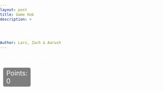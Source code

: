 ```yaml
---
layout: post
title: Game Hub
description: >
  <div style="text-align: center; font-family: 'Open Sans', sans-serif;">
    Move your character around with WASD to enter different worlds, minigames, and experiences on this map.<br>
    Click Game Hub in the top left to go back to this page.
  </div>
Author: Lars, Zach & Aarush
---
```


<style>
  body {
    background-image: url('{{site.baseurl}}/images/homebackground.jpg');
    background-size: cover;
    background-repeat: no-repeat;
    background-position: center;
    color: #ffffff;
    font-family: 'Inter', sans-serif;
    margin: 0;
    padding: 0;
  }
  h1 {
    margin-top: 20px;
    font-family: 'Open Sans', sans-serif;
  }
  #loading {
    font-size: 1.2em;
  }
  canvas {
    display: block;
    margin: 20px auto;
    border: 2px solid white;
    background: #444; 
    position: relative;
  }
  #points-display {
    position: absolute;
    top: 22px; 
    left: 10px;
    font-size: 1.5em;
    color: #fff;
    background: rgba(0, 0, 0, 0.5);
    padding: 5px 10px;
    border-radius: 5px;
    z-index: 1;
  }
  #canvas-container {
    position: relative;
    display: inline-block;
  }
  #skin-modal {
    display: none;
    position: fixed;
    top: 23%; 
    left: 23%; 
    width: 55%;
    height: 65%; 
    background: #001f3f; 
    color: white;
    z-index: 1000;
    text-align: center;
    border-radius: 10px;
  }
  #skin-modal-content {
    position: relative;
    padding: 40px 20px; 
    background: #001f3f; 
    border-radius: 10px;
  }
  #skin-modal-content p {
    font-size: 2em; 
    margin-bottom: 20px;
  }
  #close-modal {
    position: absolute;
    top: 10px; 
    right: 10px; 
    background: black; 
    color: white;
    border: none;
    padding: 15px 22.5px; 
    cursor: pointer;
    border-radius: 5px; 
    font-size: 1.5em; 
  }
  #confirm-button {
    background: #d4af37;
    color: white;
    border: none;
    padding: 15px 30px; 
    cursor: pointer;
    font-size: 1.2em; 
    border-radius: 10px;
    position: relative; 
    margin: 20px auto 0; 
    display: block; 
    text-transform: uppercase; 
  }
  #skin-options {
    position: relative;
    width: 70%; 
    height: 70%; 
    margin: 0 auto; 
    margin-top: 20px; 
    display: grid; 
    grid-template-columns: repeat(3, 1fr); 
    grid-template-rows: repeat(2, 1fr); 
    gap: 40px; 
    justify-content: center;
    align-items: center;
  }
  .skin-option {
    position: relative; 
    width: 180px; 
    height: 180px; 
    background: white;
    border-radius: 15px; 
    cursor: pointer;
    background-size: cover;
    background-position: center;
  }
  .skin-option .points {
    position: absolute;
    top: 5px;
    left: 5px; 
    font-size: 1.2em;
    font-weight: bold;
    color: black;
    background: rgba(255, 255, 255, 0.8);
    padding: 2px 5px;
    border-radius: 5px;
  }
  .skin-option:nth-child(1) {
    background-image: url('https://i.postimg.cc/PxDYNLjG/Default.png'); 
  }
  .skin-option:nth-child(2) {
    background-image: url('https://i.postimg.cc/C5gp0YzS/True-Gold-Melodie.png'); 
  }
  .skin-option:nth-child(3) {
    background-image: url('https://i.postimg.cc/K8wLmvh6/Dialga.png'); 
  }
  .skin-option:nth-child(4) {
    background-image: url('https://i.postimg.cc/VsKW3w58/Jett.png'); 
  }
  .skin-option:nth-child(5) {
    background-image: url('https://i.postimg.cc/VsF0hWG0/Goku.png'); 
  }
  .skin-option:nth-child(6) {
    background-image: url('https://i.postimg.cc/rygC4TLH/Boss-Bandit.png'); 
  }
  .skin-option .checkmark {
    display: none; 
    position: absolute;
    top: -20px; 
    left: -18px; 
    width: 50px;
    height: 50px;
    background: url('https://i.postimg.cc/WDxvjnPY/checkmark.png') no-repeat center center; 
    background-size: contain;
    z-index: 10;
  }
  .skin-option.selected .checkmark {
    display: block; 
  }

  .npc-modal-btn {
    background: #d4af37;
    color: white;
    border: none;
    padding: 15px 30px;
    cursor: pointer;
    font-size: 1.2em;
    border-radius: 10px;
    text-transform: uppercase;
    margin: 0 0 0 0;
    min-width: 120px;
    transition: background 0.2s;
  }
  #npc-talk-btn.npc-modal-btn {
    background: #0074D9;
  }
  #npc-cancel-btn.npc-modal-btn {
    background: #333;
  }
  .npc-modal-btn:not(:last-child) {
    margin-right: 0;
  }
</style>

<div id="loading">Loading game assets...</div>
<div id="canvas-container">
  <div id="points-display">Points: 0</div>
  <canvas id="gameCanvas" width="960" height="720"></canvas>
</div>

<!-- Skin Modal -->
<div id="skin-modal">
  <div id="skin-modal-content">
    <button id="close-modal">X</button>
    <p>Customize your outfit here!</p>
    <div id="skin-options">
      <div class="skin-option selected">
        <div class="points">Free</div>
        <div class="checkmark"></div>
      </div>
      <div class="skin-option">
        <div class="points">200</div>
        <div class="checkmark"></div>
      </div>
      <div class="skin-option">
        <div class="points">500</div>
        <div class="checkmark"></div>
      </div>
      <div class="skin-option">
        <div class="points">1000</div>
        <div class="checkmark"></div>
      </div>
      <div class="skin-option">
        <div class="points">1500</div>
        <div class="checkmark"></div>
      </div>
      <div class="skin-option">
        <div class="points">2000</div>
        <div class="checkmark"></div>
      </div>
    </div>
    <button id="confirm-button">Confirm</button>
  </div>
</div>

<!-- NPC Modal for world entry with dialogue -->
<div id="npc-modal" style="display:none; position:fixed; top:30%; left:30%; width:40%; background:#001f3f; color:white; z-index:2000; border-radius:10px; text-align:center; padding:30px;">
  <div id="npc-message" style="font-size:1.5em; margin-bottom:20px;"></div>
  <div id="npc-dialogue" style="font-size:1.1em; margin-bottom:20px; min-height:40px;"></div>
  <div style="display:flex; justify-content:center; gap:20px; margin-top:10px;">
    <button id="npc-enter-btn" class="npc-modal-btn">Enter</button>
    <button id="npc-talk-btn" class="npc-modal-btn">Talk</button>
    <button id="npc-cancel-btn" class="npc-modal-btn">Cancel</button>
  </div>
</div>

<script>
// --- Background Music ---
const music = new Audio('{{site.baseurl}}/assets/audio/rooftoprun.mp3'); // Change path as needed
music.loop = true;
music.volume = 0.5;

// Ensure music starts on user interaction
function enableMusicPlayback() {
  music.play().catch(() => {
    console.error('Audio playback failed. Ensure user interaction occurs.');
  });
}

// Add event listeners for user interaction
document.addEventListener('click', enableMusicPlayback, { once: true });
document.addEventListener('keydown', enableMusicPlayback, { once: true });
</script>

<script>
const canvas = document.getElementById('gameCanvas');
const ctx = canvas.getContext('2d');

const roomImage = new Image();
roomImage.src = 'https://i.postimg.cc/4xLtFzbV/Screenshot-2025-04-04-at-10-24-02-AM.png';

const spriteImages = [
  'https://i.postimg.cc/PxDYNLjG/Default.png', // Default Character
  'https://i.postimg.cc/C5gp0YzS/True-Gold-Melodie.png', // Melodie
  'https://i.postimg.cc/K8wLmvh6/Dialga.png', // Dialga
  'https://i.postimg.cc/VsKW3w58/Jett.png', // Jett
  'https://i.postimg.cc/VsF0hWG0/Goku.png', // Goku
  'https://i.postimg.cc/rygC4TLH/Boss-Bandit.png'  // Boss Bandit
];

let currentSpriteIndex = 0;
const spriteImage = new Image();
spriteImage.src = spriteImages[currentSpriteIndex];

const objectImages = {
   world0: '{{site.baseurl}}/images/symbol0.png', // left 1
   world1: '{{site.baseurl}}/images/symbol1.png', // left 2
   world2: '{{site.baseurl}}/images/symbol2.png', // left 3
   world3: '{{site.baseurl}}/images/symbol3.png', // left 4
   world4: '{{site.baseurl}}/images/symbol4.png', // left 5
   world5: '{{site.baseurl}}/images/symbol5.png', // left 6
   world6: '{{site.baseurl}}/images/symbol6.png', // top 1
   world7: '{{site.baseurl}}/images/symbol7.png', // top 2
   world8: '{{site.baseurl}}/images/symbol8.png', // top 3 
   skin: '{{site.baseurl}}/images/icon22.png' // skin
};

const loadedObjectImages = {};
for (const game in objectImages) {
  const img = new Image();
  img.src = objectImages[game];
  loadedObjectImages[game] = img;
}

const player = {
  x: 400,
  y: 325,
  width: 75,
  height: 75,
  speed: 4
};

const keys = {};

const objects = [
  { x: 140, y: 140, width: 40, height: 40, game: 'world0', icon: true }, // left 1
  { x: 95, y: 300, width: 40, height: 40, game: 'world1' }, // left 2
  { x: 105, y: 450, width: 40, height: 40, game: 'world2' }, // left 3
  { x: 220, y: 580, width: 40, height: 40, game: 'world3' }, // left 4
  { x: 410, y: 580, width: 40, height: 40, game: 'world4' }, // left 5
  { x: 580, y: 580, width: 40, height: 40, game: 'world5' }, // left 6
  { x: 660, y: 250, width: 40, height: 40, game: 'world6' }, // top 1
  { x: 510, y: 100, width: 40, height: 40, game: 'world7' }, // top 2
  { x: 330, y: 100, width: 40, height: 40, game: 'world8' }, // top 3
  { x: 730, y: 500, width: 40, height: 40, game: 'skin' } // skin icon
];

const walls = [
  { x: 270, y: 250, width: 25, height: 55 },
  { x: 420, y: 250, width: 25, height: 25 },
  { x: 560, y: 250, width: 25, height: 55 },
  { x: 270, y: 450, width: 25, height: 55 },
  { x: 560, y: 450, width: 25, height: 55 },
  { x: 680, y: 400, width: 25, height: 55 },
  { x: 800, y: 400, width: 25, height: 55 },
  { x: 680, y: 570, width: 25, height: 55 },
  { x: 800, y: 570, width: 25, height: 55 },
  { x: 755, y: 180, width: 25, height: 55 },
  { x: 675, y: 80, width: 250, height: 55 },
  { x: 0, y: 0, width: 75, height: 720 }, 
  { x: 0, y: 0, width: 960, height: 75 }, 
  { x: 885, y: 0, width: 75, height: 720 }, 
  { x: 0, y: 670, width: 690, height: 50 },
];

const borderThickness = 10;
walls.push(
{ x: 0, y: 0, width: canvas.width, height: borderThickness }, // top
{ x: 0, y: canvas.height - borderThickness, width: canvas.width, height: borderThickness }, // bottom
{ x: 0, y: 0, width: borderThickness, height: canvas.height }, // left
{ x: canvas.width - borderThickness, y: 0, width: borderThickness, height: canvas.height } // right
);

const topRightBox = { x: 675, y: 500, width: 40, height: 40 }; 
const skinModal = document.getElementById('skin-modal');
const closeModal = document.getElementById('close-modal');
const confirmButton = document.getElementById('confirm-button');
let isModalOpen = false; 
let hasLeftSkinBox = true; 

// --- NPC Modal logic and world mapping with personality, game hints, and dialogue ---
const worldNPCs = {
  world0: {
    message: "👨‍🔬 Professor Oak: Welcome to Bioverse Central! Explore options like skins, help, outlines, and more to begin your journey.",
    url: '{{site.baseurl}}/world0',
    dialogue: [
      "Professor Oak: This is your launch pad to all worlds.",
      "Professor Oak: Don't forget to check out the About Us section!",
      "Professor Oak: Need help? Click the help page for guidance.",
      "Professor Oak: Skins can be changed here. Style matters!",
      "Professor Oak: Come back often for new updates and info!"
    ]
  },
  world1: {
    message: "🧼 Mr. Bubbles: Welcome to Genomic Architects! Build DNA, edit genes, or relax with a game of blackjack.",
    url: '{{site.baseurl}}/world1',
    dialogue: [
      "Mr. Bubbles: DNA is like a recipe—let’s get creative!",
      "Mr. Bubbles: Ever played blackjack with biology on the line?",
      "Mr. Bubbles: Editing genes? Don’t forget the base pairs!",
      "Mr. Bubbles: Build something groundbreaking today.",
      "Mr. Bubbles: The genome is your playground."
    ]
  },
  world2: {
    message: "🧬 Medic: Welcome to Pathogen Patrol! Predict outbreaks, explore organelles, and play through scientific adventures.",
    url: '{{site.baseurl}}/world2',
    dialogue: [
      "Medic: Every outbreak starts somewhere. Can you stop it?",
      "Medic: Learn the parts of a cell on your next exploration.",
      "Medic: Adventure awaits those curious about biotech!",
      "Medic: Each pathogen behaves differently—stay sharp!",
      "Medic: Ready to patrol the microscopic world?"
    ]
  },
  world3: {
    message: "🦾 Spring Man: Welcome to Arcade Rush! Master fast-paced classics like Pac-Man, Flappy Bird, and Geometry Dash.",
    url: '{{site.baseurl}}/world3',
    dialogue: [
      "Spring Man: Think fast, tap faster!",
      "Spring Man: Reflexes make the difference here!",
      "Spring Man: Want the high score? You've gotta grind!",
      "Spring Man: Just one more try—this could be it!",
      "Spring Man: Classic games, modern thrill."
    ]
  },
  world4: {
    message: "🍌 Peely: Welcome to Party Time! Spin the slot machine, open digital packs, or jump into a party game.",
    url: '{{site.baseurl}}/world4',
    dialogue: [
      "Peely: It's always party time somewhere!",
      "Peely: Luck and laughs await in the blood cell slots!",
      "Peely: Did you pull a legendary? Show me!",
      "Peely: Party games are best with friends!",
      "Peely: Let’s make it a celebration!"
    ]
  },
  world5: {
    message: "🪖 Master Chief: Welcome to Combat Zone. Enter the skirmish, plan your 5v5 tactics, or survive the swarm.",
    url: '{{site.baseurl}}/world5',
    dialogue: [
      "Master Chief: Load up—your squad is counting on you.",
      "Master Chief: Victory comes to those who adapt.",
      "Master Chief: Pick your role and hold the line!",
      "Master Chief: Every battle teaches something new.",
      "Master Chief: Stay alert. The storm is closing in."
    ]
  },
  world6: {
    message: "🌸 Ezili: Welcome to Strategy Core! Fire up the tower defense, simulate a new life, or sling some birds.",
    url: '{{site.baseurl}}/world6',
    dialogue: [
      "Ezili: Strategy is about patience and precision.",
      "Ezili: Simulations are stories you write yourself.",
      "Ezili: Know your enemy, then plan your path.",
      "Ezili: Tower defense is all about timing.",
      "Ezili: Think, plan, win."
    ]
  },
  world7: {
    message: "🥊 Matt: Welcome to Skill & React! It's table tennis, crossy road, and reflex challenges galore.",
    url: '{{site.baseurl}}/world7',
    dialogue: [
      "Matt: Test your reflexes—I'm not going easy on you!",
      "Matt: Beat your best time and come back for more!",
      "Matt: Every second counts in the Skill Zone.",
      "Matt: Stay sharp. It’s all about timing.",
      "Matt: Are you quick enough to top the leaderboard?"
    ]
  },
  world8: {
    message: "🏁 Octane: Welcome to Click & Collect! Farm like a pro, race like a champ, and click like there’s no tomorrow.",
    url: '{{site.baseurl}}/world8',
    dialogue: [
      "Octane: Click fast, collect faster!",
      "Octane: Time to grind—farm, race, repeat!",
      "Octane: This is your speed zone!",
      "Octane: Nothing beats a clean drift and a full harvest!",
      "Octane: Turbo mode: ON!"
    ]
  }
};

let pendingWorld = null; // Track which world the player is interacting with

const npcModal = document.getElementById('npc-modal');
const npcMessage = document.getElementById('npc-message');
const npcDialogue = document.getElementById('npc-dialogue');
const npcTalkBtn = document.getElementById('npc-talk-btn');
const npcEnterBtn = document.getElementById('npc-enter-btn');
const npcCancelBtn = document.getElementById('npc-cancel-btn');
let npcModalOpen = false;
let npcDialogueIndex = 0;

let typewriterTimeout = null;
let isTyping = false;

function typeDialogue(text, callback) {
  npcDialogue.textContent = "";
  let i = 0;
  isTyping = true;

  function typeNext() {
    if (i < text.length) {
      npcDialogue.textContent += text[i];
      i++;
      typewriterTimeout = setTimeout(typeNext, 18); // Adjust speed here (ms per char)
    } else {
      isTyping = false;
      if (callback) callback();
    }
  }
  typeNext();
}

function showNPCModal(worldKey) {
  pendingWorld = worldKey;
  npcMessage.textContent = worldNPCs[worldKey].message;
  npcDialogue.textContent = "";
  npcDialogueIndex = 0;
  npcModal.style.display = 'block';
  npcModalOpen = true;
  // Start first line animated
  if (worldNPCs[worldKey].dialogue && worldNPCs[worldKey].dialogue.length > 0) {
    typeDialogue(worldNPCs[worldKey].dialogue[0]);
    npcDialogueIndex = 1;
  }
}


npcTalkBtn.onclick = function() {
  if (isTyping) {
    // Instantly finish current line if typing
    clearTimeout(typewriterTimeout);
    const lines = worldNPCs[pendingWorld].dialogue;
    npcDialogue.textContent = lines[(npcDialogueIndex - 1) % lines.length];
    isTyping = false;
    return;
  }
  if (pendingWorld && worldNPCs[pendingWorld] && worldNPCs[pendingWorld].dialogue) {
    const lines = worldNPCs[pendingWorld].dialogue;
    typeDialogue(lines[npcDialogueIndex % lines.length]);
    npcDialogueIndex++;
  }
};

npcEnterBtn.onclick = function() {
  if (pendingWorld && worldNPCs[pendingWorld]) {
    window.location.href = worldNPCs[pendingWorld].url;
  }
};

npcCancelBtn.onclick = function() {
  npcModal.style.display = 'none';
  npcModalOpen = false;
  pendingWorld = null;
  npcDialogue.textContent = "";
  npcDialogueIndex = 0;
};

// Prevent player from overlapping with world object
function resolveTouch(player, obj) {
  // Simple axis-aligned separation
  const dx = (player.x + player.width / 2) - (obj.x + obj.width / 2);
  const dy = (player.y + player.height / 2) - (obj.y + obj.height / 2);
  const absDX = Math.abs(dx);
  const absDY = Math.abs(dy);

  if (absDX > absDY) {
    // Move horizontally
    if (dx > 0) player.x = obj.x + obj.width;
    else player.x = obj.x - player.width;
  } else {
    // Move vertically
    if (dy > 0) player.y = obj.y + obj.height;
    else player.y = obj.y - player.height;
  }
}

// --- MODIFIED update() function ---
function update() {
  let nextX = player.x;
  let nextY = player.y;

  if (!isModalOpen && !npcModalOpen) { 
    if (keys['w']) nextY -= player.speed;
    if (keys['s']) nextY += player.speed;
    if (keys['a']) nextX -= player.speed;
    if (keys['d']) nextX += player.speed;
  }

  const futureBox = {
    x: nextX,
    y: nextY,
    width: player.width,
    height: player.height
  };

  const hittingWall = walls.some(wall => isColliding(futureBox, wall));
  if (!hittingWall) {
    player.x = nextX;
    player.y = nextY;
  }

  // World/NPC collision
  let collidedWorld = null;
  objects.forEach(obj => {
    if (obj.game === 'skin' && isColliding(player, obj)) {
      if (hasLeftSkinBox && !isModalOpen) {
        skinModal.style.display = 'block';
        isModalOpen = true;
        hasLeftSkinBox = false;
      }
    } else if (obj.game !== 'skin' && worldNPCs[obj.game] && isColliding(player, obj)) {
      collidedWorld = obj.game;
    }
  });

  // Handle leaving skin box
  const skinObj = objects.find(o => o.game === 'skin');
  if (!isColliding(player, skinObj)) {
    hasLeftSkinBox = true;
  }

  if (collidedWorld && !npcModalOpen) {
    resolveTouch(player, objects.find(o => o.game === collidedWorld));
    showNPCModal(collidedWorld);
  }
}

function draw() {
  ctx.clearRect(0, 0, canvas.width, canvas.height);

  if (roomImage.complete && roomImage.naturalWidth !== 0) {
    ctx.drawImage(roomImage, 0, 0, canvas.width, canvas.height);
  } else {
    ctx.fillStyle = '#222';
    ctx.fillRect(0, 0, canvas.width, canvas.height);
  }

  // Draw player base sprite
  ctx.drawImage(spriteImage, player.x, player.y, player.width, player.height);

  // Draw world objects
  const baseWidth = 40 * 0.9; 
  const baseHeight = 40 * 0.9; 
  const scaledWidth = baseWidth * 3; 
  const scaledHeight = baseHeight * 3; 

  objects.forEach(obj => {
    let img = loadedObjectImages[obj.game];
    if (img && img.complete && img.naturalWidth !== 0) {
      let scaledWidth = 40 * 0.9 * 3; 
      let scaledHeight = 40 * 0.9 * 3;

      if (obj.game === 'world3') { 
        scaledWidth *= 0.9;
        scaledHeight *= 0.9;
      } else if (obj.game === 'world2') { 
        scaledWidth *= 0.9;
        scaledHeight *= 0.9;
      } else if (obj.game === 'world5') { 
        scaledWidth *= 0.9;
        scaledHeight *= 0.9;
      } else if (obj.game === 'outline') { 
        scaledWidth *= 1.8;
        scaledHeight *= 1.8;
      } else if (obj.game === 'world1') { 
        scaledWidth *= 0.9;
        scaledHeight *= 0.9;
      } else if (obj.game === 'pacman') { 
        scaledWidth *= 0.7;
        scaledHeight *= 0.7;
      } else if (obj.game === 'slot') { 
        scaledWidth *= 0.7;
        scaledHeight *= 0.7;
      } else if (obj.game === 'farming') { 
        scaledWidth *= 0.8;
        scaledHeight *= 0.8;
      } else if (obj.game === 'tennis') { 
        scaledWidth *= 0.7;
        scaledHeight *= 0.7;
      } else if (obj.game === 'format') { 
        scaledWidth *= 0.6;
        scaledHeight *= 0.6;  
      } else if (obj.game === 'world6') { 
        scaledWidth *= 0.8;
        scaledHeight *= 0.8; 
      } else if (obj.game === 'world7') { 
        scaledWidth *= 1.1;
        scaledHeight *= 1.1; 
      } else if (obj.game === 'world8') { 
        scaledWidth *= 0.9;
        scaledHeight *= 0.9;
      } else if (obj.game === 'stealth') { 
        scaledWidth *= 0.6;
        scaledHeight *= 0.6;  
      } else if (obj.game === 'battle') { 
        scaledWidth *= 0.5;
        scaledHeight *= 0.5;
      } else if (obj.game === 'strategy') { 
        scaledWidth *= 0.7;
        scaledHeight *= 0.7;    
      } else if (obj.game === 'survive') { 
        scaledWidth *= 0.7;
        scaledHeight *= 0.7;  
      } else if (obj.game === 'tests') { 
        scaledWidth *= 0.8;
        scaledHeight *= 0.8; 
      } else if (obj.game === 'jump') { 
        scaledWidth *= 0.7;
        scaledHeight *= 0.7;  
      } else if (obj.game === 'pack') { 
        scaledWidth *= 0.6;
        scaledHeight *= 0.6;
      } else if (obj.game === 'skirmish') { 
        scaledWidth *= 0.8;
        scaledHeight *= 0.8;            
      } else if (obj.game === 'simulation') { 
        scaledWidth *= 0.7;
        scaledHeight *= 0.7;       
      } else if (obj.game === 'clicker') { 
        scaledWidth *= 0.8;
        scaledHeight *= 0.8;
      }

      const offsetX = (scaledWidth - obj.width) / 2; 
      const offsetY = (scaledHeight - obj.height) / 2; 
      ctx.drawImage(img, obj.x - offsetX, obj.y - offsetY, scaledWidth, scaledHeight);
    } else {
      ctx.fillStyle = 'blue';
      ctx.fillRect(
        obj.x - (scaledWidth - obj.width) / 2,
        obj.y - (scaledHeight - obj.height) / 2,
        scaledWidth,
        scaledHeight
      ); 
    }
  });
}

function gameLoop() {
  update();
  draw();
  requestAnimationFrame(gameLoop);
}

function isColliding(a, b) {
  return (
    a.x < b.x + b.width &&
    a.x + a.width > b.x &&
    a.y < b.y + b.height &&
    a.y + a.height > b.y
  );
}

window.addEventListener('keydown', (e) => {
  keys[e.key.toLowerCase()] = true;
});

window.addEventListener('keyup', (e) => {
  keys[e.key.toLowerCase()] = false;
});

let imagesLoaded = 0;
function tryStartGame() {
  imagesLoaded++;
  if (imagesLoaded === 2) {
    const loading = document.getElementById('loading');
    if (loading) loading.style.display = 'none';
    gameLoop();
  }
}

roomImage.onload = tryStartGame;
spriteImage.onload = tryStartGame;

roomImage.onerror = () => alert('Failed to load room image');
spriteImage.onerror = () => alert('Failed to load sprite image');

/* Skin Modal Logic (from world0) */
const skinOptions = document.querySelectorAll('.skin-option');
let confirmedSelection = 0; 

closeModal.addEventListener('click', () => {
  skinOptions.forEach(opt => opt.classList.remove('selected'));
  skinOptions[confirmedSelection].classList.add('selected');
  skinModal.style.display = 'none';
  isModalOpen = false; 
});

confirmButton.addEventListener('click', () => {
  skinOptions.forEach((option, index) => {
    if (option.classList.contains('selected')) {
      confirmedSelection = index;
      currentSpriteIndex = index;
      spriteImage.src = spriteImages[currentSpriteIndex];
    }
  });
  skinModal.style.display = 'none';
  isModalOpen = false; 
});

skinOptions.forEach((option, index) => {
  option.addEventListener('click', () => {
    skinOptions.forEach(opt => opt.classList.remove('selected'));
    option.classList.add('selected');
  });

  if (index === 0) {
    option.classList.add('selected');
  }
});
</script>
<script type="module">
import { pythonURI, fetchOptions } from '{{ site.baseurl }}/assets/js/api/config.js';
async function fetchPoints() {
  try {
    const response = await fetch(`${pythonURI}/api/points`, {
      ...fetchOptions,
      method: 'GET',
    });

    if (response.ok) {
      const data = await response.json();
      if (data.total_points !== undefined) {
        document.getElementById('points-display').textContent = `Points: ${data.total_points}`;
      } else {
        document.getElementById('points-display').textContent = 'Points: 0'; 
      }
    } else {
      const error = await response.json();
      document.getElementById('points-display').textContent = `Points: ${error.message || 'Error fetching points'}`;
    }
  } catch (err) {
    document.getElementById('points-display').textContent = 'Points: Failed to fetch points';
  }
}

fetchPoints();
</script>